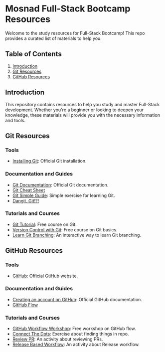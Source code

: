 # Mosnad Full-Stack Bootcamp Resources

Welcome to the study resources for Full-Stack Bootcamp! This repo provides a curated list of materials to help you.

## Table of Contents

1. [Introduction](#introduction)
2. [Git Resources](#git-resources)
3. [GitHub Resources](#github-resources)

## Introduction

This repository contains resources to help you study and master Full-Stack development. Whether you're a beginner or looking to deepen your knowledge, these materials will provide you with the necessary information and tools.

## Git Resources

### Tools

- [Installing Git](https://www.atlassian.com/git/tutorials/install-git): Official Git installation.

### Documentation and Guides

- [Git Documentation](https://git-scm.com/doc): Official Git documentation.
- [Git Cheat Sheet](https://training.github.com/downloads/github-git-cheat-sheet/)
- [Git Simple Guide](https://rogerdudler.github.io/git-guide/): Simple exercise for learning Git.
- [Dangit, Git!?!](https://dangitgit.com/)

### Tutorials and Courses

- [Git Tutorial](https://www.youtube.com/watch?v=8JJ101D3knE): Free course on Git.
- [Version Control with Git](https://www.udacity.com/course/version-control-with-git--ud123): Free course on Git basics.
- [Learn Git Branching](https://learngitbranching.js.org/): An interactive way to learn Git branching.

## GitHub Resources

### Tools

- [GitHub](https://github.com/): Official GtiHub website.

### Documentation and Guides

- [Creating an account on GitHub](https://docs.github.com/en/get-started/start-your-journey/creating-an-account-on-github): Official GitHub documentation.
- [GitHub Flow](https://docs.github.com/en/get-started/using-github/github-flow)

### Tutorials and Courses

- [GitHub Workflow Workshop](https://github.com/foundersandcoders/git-workflow-workshop-for-two): Free workshop on GitHub flow.
- [Connect The Dots](https://github.com/skills/connect-the-dots): Exercise about finding things in repo.
- [Review PR](https://github.com/skills/review-pull-requests): An activity about reviewing PRs.
- [Release Based Workflow](https://github.com/skills/release-based-workflow): An activity about Release workflow.
